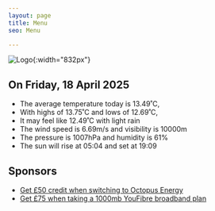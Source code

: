 ```yaml
---
layout: page
title: Menu
seo: Menu

---
```


![Logo](/images/logo.jpg){:width="832px"}

<!-- weather_marker starts -->
## On Friday, 18 April 2025

- The average temperature today is 13.49˚C,
- With highs of 13.75˚C and lows of 12.69˚C,
- It may feel like 12.49˚C with light rain
- The wind speed is 6.69m/s and visibility is 10000m
- The pressure is 1007hPa and humidity is 61%
- The sun will rise at 05:04 and set at 19:09

<!-- weather_marker ends -->

## Sponsors

- [Get £50 credit when switching to Octopus Energy](https://bit.ly/3oD1nnS)
- [Get £75 when taking a 1000mb YouFibre broadband plan](https://aklam.io/91zWhU?)



